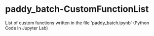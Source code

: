 # paddy_batch-CustomFunctionList
List of custom functions written in the file 'paddy_batch.ipynb' (Python Code in Jupyter Lab)
